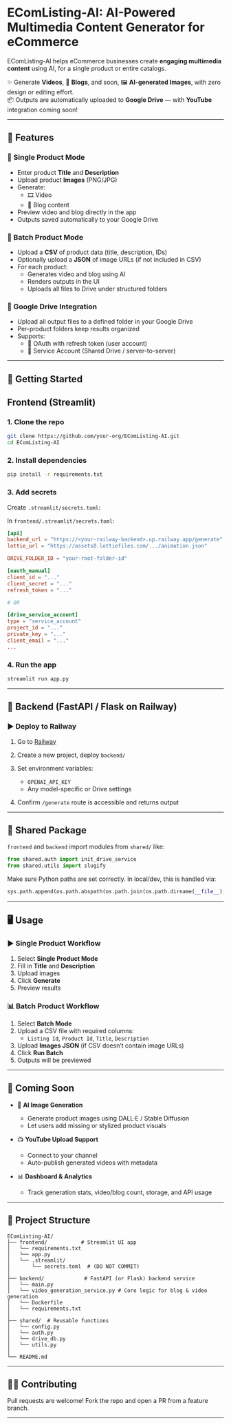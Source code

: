 
# EComListing-AI: AI-Powered Multimedia Content Generator for eCommerce

EComListing-AI helps eCommerce businesses create **engaging multimedia content** using AI, for a single product or entire catalogs.  

✨ Generate **Videos**, 📝 **Blogs**, and soon, 🖼️ **AI-generated Images**, with zero design or editing effort.  
📦 Outputs are automatically uploaded to **Google Drive** — with **YouTube** integration coming soon!

---

## 🚀 Features

### 🔹 Single Product Mode
- Enter product **Title** and **Description**
- Upload product **Images** (PNG/JPG)
- Generate:
  - 🎞️ Video
  - 📝 Blog content
- Preview video and blog directly in the app
- Outputs saved automatically to your Google Drive

### 🔹 Batch Product Mode
- Upload a **CSV** of product data (title, description, IDs)
- Optionally upload a **JSON** of image URLs (if not included in CSV)
- For each product:
  - Generates video and blog using AI
  - Renders outputs in the UI
  - Uploads all files to Drive under structured folders

### 🔹 Google Drive Integration
- Upload all output files to a defined folder in your Google Drive
- Per-product folders keep results organized
- Supports:
  - 🔐 OAuth with refresh token (user account)
  - 🤖 Service Account (Shared Drive / server-to-server)

---

## 🔧 Getting Started

## Frontend (Streamlit)

### 1. Clone the repo

```bash
git clone https://github.com/your-org/EComListing-AI.git
cd EComListing-AI
```

### 2. Install dependencies

```bash
pip install -r requirements.txt
```

### 3. Add secrets

Create `.streamlit/secrets.toml`:

In `frontend/.streamlit/secrets.toml`:

```toml
[api]
backend_url = "https://<your-railway-backend>.up.railway.app/generate"
lottie_url = "https://assets8.lottiefiles.com/.../animation.json"

DRIVE_FOLDER_ID = "your-root-folder-id"

[oauth_manual]
client_id = "..."
client_secret = "..."
refresh_token = "..."

# OR

[drive_service_account]
type = "service_account"
project_id = "..."
private_key = "..."
client_email = "..."
...
```

### 4. Run the app

```bash
streamlit run app.py
```

---
## 🚂 Backend (FastAPI / Flask on Railway)

### ▶️ Deploy to Railway

1. Go to [Railway](https://railway.app/)
2. Create a new project, deploy `backend/`
3. Set environment variables:
   - `OPENAI_API_KEY`
   - Any model-specific or Drive settings

4. Confirm `/generate` route is accessible and returns output

---

## 🔗 Shared Package

`frontend` and `backend` import modules from `shared/` like:

```python
from shared.auth import init_drive_service
from shared.utils import slugify
```

Make sure Python paths are set correctly. In local/dev, this is handled via:

```python
sys.path.append(os.path.abspath(os.path.join(os.path.dirname(__file__), '..')))
```

---

## 🖥️ Usage

### ▶️ Single Product Workflow
1. Select **Single Product Mode**
2. Fill in **Title** and **Description**
3. Upload images
4. Click **Generate**
5. Preview results

### 📊 Batch Product Workflow
1. Select **Batch Mode**
2. Upload a CSV file with required columns:
   - `Listing Id`, `Product Id`, `Title`, `Description`
3. Upload **Images JSON** (if CSV doesn’t contain image URLs)
4. Click **Run Batch**
5. Outputs will be previewed

---

## 🔮 Coming Soon

- 🧠 **AI Image Generation**
  - Generate product images using DALL·E / Stable Diffusion
  - Let users add missing or stylized product visuals

- 📺 **YouTube Upload Support**
  - Connect to your channel
  - Auto-publish generated videos with metadata

- 📊 **Dashboard & Analytics**
  - Track generation stats, video/blog count, storage, and API usage

---

## 📂 Project Structure
```
EComListing-AI/
├── frontend/           # Streamlit UI app
│   └── requirements.txt         
│   └── app.py
│   └── .streamlit/
│       └── secrets.toml  # (DO NOT COMMIT)
│
├── backend/             # FastAPI (or Flask) backend service
│   └── main.py
│   └── video_generation_service.py # Core logic for blog & video generation
│   └── Dockerfile
│   └── requirements.txt
│
├── shared/  # Reusable functions
│   └── config.py
│   └── auth.py
│   └── drive_db.py
│   └── utils.py
│
└── README.md
```

---
## 🧑‍💻 Contributing

Pull requests are welcome! Fork the repo and open a PR from a feature branch.

---

